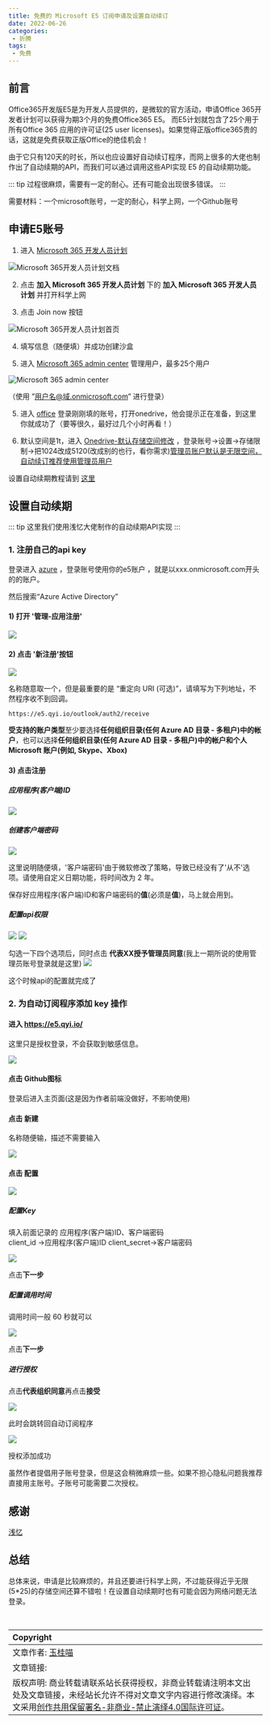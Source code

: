 ```yaml
---
title: 免费的 Microsoft E5 订阅申请及设置自动续订
date: 2022-06-26
categories:
 - 折腾
tags:
 - 免费
---
```


## 前言

Office365开发版E5是为开发人员提供的，是微软的官方活动，申请Office 365开发者计划可以获得为期3个月的免费Office365 E5。 而E5计划就包含了25个用于所有Office 365 应用的许可证(25 user licenses)。如果觉得正版office365贵的话，这就是免费获取正版Office的绝佳机会！

由于它只有120天的时长，所以也应设置好自动续订程序，而网上很多的大佬也制作出了自动续期的API，而我们可以通过调用这些API实现 E5 的自动续期功能。

::: tip
过程很麻烦，需要有一定的耐心。还有可能会出现很多错误。
:::

需要材料：一个microsoft账号，一定的耐心，科学上网，一个Github账号

## 申请E5账号

1. 进入 [Microsoft 365 开发人员计划](https://docs.microsoft.com/zh-cn/office/developer-program/microsoft-365-developer-program) <br>
<img src='https://s1.ax1x.com/2022/05/30/X1wDIK.jpg' alt='Microsoft 365开发人员计划文档'/>

2. 点击 <strong>加入 Microsoft 365 开发人员计划</strong> 下的 <strong>加入 Microsoft 365 开发人员计划</strong> 并打开科学上网<br>

3. 点击 Join now 按钮<br>
<img src='https://s1.ax1x.com/2022/05/30/X1w2Md.jpg' alt='Microsoft 365开发人员计划首页'/>

4. 填写信息（随便填）并成功创建沙盒

5. 进入 [Microsoft 365 admin center](https://admin.microsoft.com/) 管理用户，最多25个用户<br>
<img src='https://s1.ax1x.com/2022/05/30/X1BIgg.jpg' alt='Microsoft 365 admin center'/>

（使用 ”用户名@域.onmicrosoft.com” 进行登录）

5. 进入 [office](https://www.office.com/) 登录刚刚填的账号，打开onedrive，他会提示正在准备，到这里你就成功了（要等很久，最好过几个小时再看！）

6. 默认空间是1t，进入 [Onedrive-默认存储空间修改](https://admin.onedrive.com/#v=StorageSettings) ，登录账号->设置->存储限制->把1024改成5120(改成别的也行，看你需求)<ins>管理员账户默认是无限空间，自动续订推荐使用管理员用户</ins>

设置自动续期教程请到 [这里](https://blog.mojy.xyz/archives/2022/free-onedrive-e5-auto.html)

## 设置自动续期

::: tip
这里我们使用浅忆大佬制作的自动续期API实现
:::

### 1. 注册自己的api key

登录进入 [azure](https://portal.azure.com)  ，登录账号使用你的e5账户 ，就是以xxx.onmicrosoft.com开头的的账户。

然后搜索“Azure Active Directory”

#### 1) 打开 '管理-应用注册'

<img src='https://img.qyi.io/images/2021/03/15/image4a16f92abda6ef1f.png'>

#### 2) 点击 '新注册'按钮

<img src='https://img.qyi.io/images/2020/03/02/5Hwwm2M43k642e14d99337925c.png'>

名称随意取一个，但是最重要的是 “重定向 URI (可选)”，请填写为下列地址，不然程序收不到回调。

```
https://e5.qyi.io/outlook/auth2/receive
```

<strong>受支持的账户类型</strong>至少要选择<strong>任何组织目录(任何 Azure AD 目录 - 多租户)中的帐户</strong>，也可以选择<strong>任何组织目录(任何 Azure AD 目录 - 多租户)中的帐户和个人 Microsoft 账户(例如, Skype、Xbox)</strong>

#### 3) 点击注册

##### 应用程序(客户端)ID
<img src='https://img.qyi.io/images/2020/03/02/chrome_vS9GTJrEmLff410ed40e26b912.png'>

##### 创建客户端密码
<img src='https://img.qyi.io/images/2020/03/02/vFP2hwG0DJ82d229f4e1db3b8c.png'>

这里说明随便填，'客户端密码'由于微软修改了策略，导致已经没有了'从不'选项。请使用自定义日期功能，将时间改为 2 年。

保存好应用程序(客户端)ID和客户端密码的<strong>值</strong>(必须是<strong>值</strong>)，马上就会用到。

##### 配置api权限

<img src='https://img.qyi.io/images/2020/03/02/486QCsp5Lq88822506ae0778f5.png'>
<img src='https://img.qyi.io/images/2020/03/02/BAAxoWLsJCb8bdfc017e9e6ec0.png'>

勾选一下四个选项后，同时点击 <strong>代表XX授予管理员同意</strong>(我上一期所说的使用管理员账号登录就是这里)
<img src='https://img.qyi.io/images/2020/03/02/dLBbs5dPsQef092254dea7b423.png'>

这个时候api的配置就完成了

### 2. 为自动订阅程序添加 key 操作

#### 进入 https://e5.qyi.io/

这里只是授权登录，不会获取到敏感信息。

<img src='https://img.qyi.io/images/2021/02/07/MqFWUocRk2223d51a83136b771.png'>

#### 点击 Github图标

登录后进入主页面(这是因为作者前端没做好，不影响使用)

#### 点击 新建

名称随便输，描述不需要输入

<img src='https://img.qyi.io/images/2021/02/07/0jQdNo4H0F31e606962bf2ab82.png'>

#### 点击 配置

<img src='https://img.qyi.io/images/2021/02/07/sF0GV8RrIRcff9d79b888ae01e.png'>

##### 配置Key
填入前面记录的 应用程序(客户端)ID、客户端密码  
client_id ->应用程序(客户端)ID
client_secret->客户端密码

<img src='https://img.qyi.io/images/2021/02/07/chrome_cbGLsqIZ0W8f844d0522993632.png'>

点击<strong>下一步</strong>

##### 配置调用时间

调用时间一般 60 秒就可以

<img src='https://img.qyi.io/images/2021/02/07/chrome_utRYW7imVI3fc44c6428c5110c.png'>

点击<strong>下一步</strong>

##### 进行授权

点击<strong>代表组织同意</strong>再点击<strong>接受</strong>

<img src='https://img.qyi.io/images/2020/03/01/image5a04cd92d780d42f.png'>

此时会跳转回自动订阅程序

<img src='https://img.qyi.io/images/2021/02/07/image3132e5bf78456777.png'>

授权添加成功

虽然作者提倡用子账号登录，但是这会稍微麻烦一些。如果不担心隐私问题我推荐直接用主账号。子账号可能需要二次授权。

## 感谢

[浅忆](https://qyi.io)

## 总结

总体来说，申请是比较麻烦的，并且还要进行科学上网，不过能获得近乎无限(5*25)的存储空间还算不错啦！在设置自动续期时也有可能会因为网络问题无法登录。

<br>

| Copyright |
| :-----|
| 文章作者: <a href="mailto:abcd2890000456@126.com">玉桂喵</a> |
| 文章链接: []() |
| 版权声明: 商业转载请联系站长获得授权，非商业转载请注明本文出处及文章链接，未经站长允许不得对文章文字内容进行修改演绎。本文采用[创作共用保留署名-非商业-禁止演绎4.0国际许可证](https://creativecommons.org/licenses/by-nc-nd/4.0/)。 |
